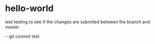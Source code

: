 # hello-world
test
testing to see if the changes are submited between the branch and master

--git commit test
